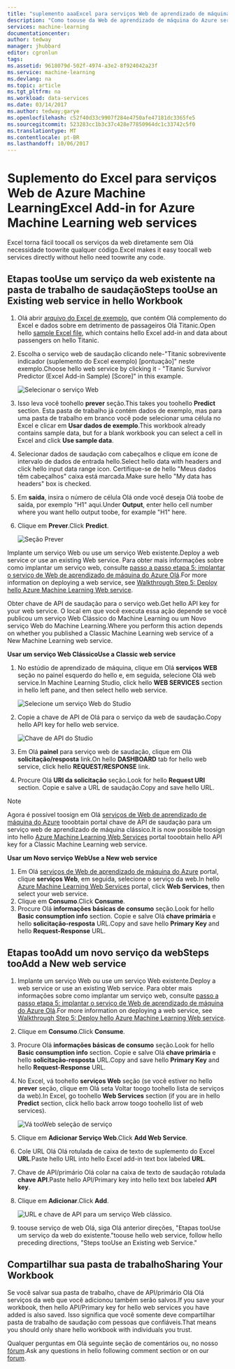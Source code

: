 ```yaml
---
title: "suplemento aaaExcel para serviços Web de aprendizado de máquina | Microsoft Docs"
description: "Como toouse da Web de aprendizado de máquina do Azure services diretamente no Excel sem gravar qualquer código."
services: machine-learning
documentationcenter: 
author: tedway
manager: jhubbard
editor: cgronlun
tags: 
ms.assetid: 9618079d-502f-4974-a3e2-8f924042a23f
ms.service: machine-learning
ms.devlang: na
ms.topic: article
ms.tgt_pltfrm: na
ms.workload: data-services
ms.date: 03/14/2017
ms.author: tedway;garye
ms.openlocfilehash: c52f40d33c9907f284e4750afe47181dc3365fe5
ms.sourcegitcommit: 523283cc1b3c37c428e77850964dc1c33742c5f0
ms.translationtype: MT
ms.contentlocale: pt-BR
ms.lasthandoff: 10/06/2017
---
```

# <a name="excel-add-in-for-azure-machine-learning-web-services"></a><span data-ttu-id="0bd67-103">Suplemento do Excel para serviços Web de Azure Machine Learning</span><span class="sxs-lookup"><span data-stu-id="0bd67-103">Excel Add-in for Azure Machine Learning web services</span></span>
<span data-ttu-id="0bd67-104">Excel torna fácil toocall os serviços da web diretamente sem Olá necessidade toowrite qualquer código.</span><span class="sxs-lookup"><span data-stu-id="0bd67-104">Excel makes it easy toocall web services directly without hello need toowrite any code.</span></span>

## <a name="steps-toouse-an-existing-web-service-in-hello-workbook"></a><span data-ttu-id="0bd67-105">Etapas tooUse um serviço da web existente na pasta de trabalho de saudação</span><span class="sxs-lookup"><span data-stu-id="0bd67-105">Steps tooUse an Existing web service in hello Workbook</span></span>

1. <span data-ttu-id="0bd67-106">Olá abrir [arquivo do Excel de exemplo](http://aka.ms/amlexcel-sample-2), que contém Olá complemento do Excel e dados sobre em detrimento de passageiros Olá Titanic.</span><span class="sxs-lookup"><span data-stu-id="0bd67-106">Open hello [sample Excel file](http://aka.ms/amlexcel-sample-2), which contains hello Excel add-in and data about passengers on hello Titanic.</span></span>
2. <span data-ttu-id="0bd67-107">Escolha o serviço web de saudação clicando nele-"Titanic sobrevivente indicador (suplemento do Excel exemplo) [pontuação]" neste exemplo.</span><span class="sxs-lookup"><span data-stu-id="0bd67-107">Choose hello web service by clicking it - "Titanic Survivor Predictor (Excel Add-in Sample) [Score]" in this example.</span></span>
   
    ![Selecionar o serviço Web][01]
3. <span data-ttu-id="0bd67-109">Isso leva você toohello **prever** seção.</span><span class="sxs-lookup"><span data-stu-id="0bd67-109">This takes you toohello **Predict** section.</span></span>  <span data-ttu-id="0bd67-110">Esta pasta de trabalho já contém dados de exemplo, mas para uma pasta de trabalho em branco você pode selecionar uma célula no Excel e clicar em **Usar dados de exemplo**.</span><span class="sxs-lookup"><span data-stu-id="0bd67-110">This workbook already contains sample data, but for a blank workbook you can select a cell in Excel and click **Use sample data**.</span></span>
4. <span data-ttu-id="0bd67-111">Selecionar dados de saudação com cabeçalhos e clique em ícone de intervalo de dados de entrada hello.</span><span class="sxs-lookup"><span data-stu-id="0bd67-111">Select hello data with headers and click hello input data range icon.</span></span>  <span data-ttu-id="0bd67-112">Certifique-se de hello "Meus dados têm cabeçalhos" caixa está marcada.</span><span class="sxs-lookup"><span data-stu-id="0bd67-112">Make sure hello "My data has headers" box is checked.</span></span>
5. <span data-ttu-id="0bd67-113">Em **saída**, insira o número de célula Olá onde você deseja Olá toobe de saída, por exemplo "H1" aqui.</span><span class="sxs-lookup"><span data-stu-id="0bd67-113">Under **Output**, enter hello cell number where you want hello output toobe, for example "H1" here.</span></span>
6. <span data-ttu-id="0bd67-114">Clique em **Prever**.</span><span class="sxs-lookup"><span data-stu-id="0bd67-114">Click **Predict**.</span></span>
   
    ![Seção Prever][02]

<span data-ttu-id="0bd67-116">Implante um serviço Web ou use um serviço Web existente.</span><span class="sxs-lookup"><span data-stu-id="0bd67-116">Deploy a web service or use an existing Web service.</span></span> <span data-ttu-id="0bd67-117">Para obter mais informações sobre como implantar um serviço web, consulte [passo a passo etapa 5: implantar o serviço de Web de aprendizado de máquina do Azure Olá](machine-learning-walkthrough-5-publish-web-service.md).</span><span class="sxs-lookup"><span data-stu-id="0bd67-117">For more information on deploying a web service, see [Walkthrough Step 5: Deploy hello Azure Machine Learning Web service](machine-learning-walkthrough-5-publish-web-service.md).</span></span>

<span data-ttu-id="0bd67-118">Obter chave de API de saudação para o serviço web.</span><span class="sxs-lookup"><span data-stu-id="0bd67-118">Get hello API key for your web service.</span></span> <span data-ttu-id="0bd67-119">O local em que você executa essa ação depende se você publicou um serviço Web Clássico do Machine Learning ou um Novo serviço Web do Machine Learning.</span><span class="sxs-lookup"><span data-stu-id="0bd67-119">Where you perform this action depends on whether you published a Classic Machine Learning web service of a New Machine Learning web service.</span></span>

<span data-ttu-id="0bd67-120">**Usar um serviço Web Clássico**</span><span class="sxs-lookup"><span data-stu-id="0bd67-120">**Use a Classic web service**</span></span> 

1. <span data-ttu-id="0bd67-121">No estúdio de aprendizado de máquina, clique em Olá **serviços WEB** seção no painel esquerdo do hello e, em seguida, selecione Olá web service.</span><span class="sxs-lookup"><span data-stu-id="0bd67-121">In Machine Learning Studio, click hello **WEB SERVICES** section in hello left pane, and then select hello web service.</span></span>
   
    ![Selecione um serviço Web do Studio][04]
2. <span data-ttu-id="0bd67-123">Copie a chave de API de Olá para o serviço da web de saudação.</span><span class="sxs-lookup"><span data-stu-id="0bd67-123">Copy hello API key for hello web service.</span></span>
   
    ![Chave de API do Studio][05]
3. <span data-ttu-id="0bd67-125">Em Olá **painel** para serviço web de saudação, clique em Olá **solicitação/resposta** link.</span><span class="sxs-lookup"><span data-stu-id="0bd67-125">On hello **DASHBOARD** tab for hello web service, click hello **REQUEST/RESPONSE** link.</span></span>
4. <span data-ttu-id="0bd67-126">Procure Olá **URI da solicitação** seção.</span><span class="sxs-lookup"><span data-stu-id="0bd67-126">Look for hello **Request URI** section.</span></span>  <span data-ttu-id="0bd67-127">Copie e salve a URL de saudação.</span><span class="sxs-lookup"><span data-stu-id="0bd67-127">Copy and save hello URL.</span></span>

> [!NOTE]
> <span data-ttu-id="0bd67-128">Agora é possível toosign em Olá [serviços de Web de aprendizado de máquina do Azure](https://services.azureml.net) tooobtain portal chave de API de saudação para um serviço web de aprendizado de máquina clássico.</span><span class="sxs-lookup"><span data-stu-id="0bd67-128">It is now possible toosign into hello [Azure Machine Learning Web Services](https://services.azureml.net) portal tooobtain hello API key for a Classic Machine Learning web service.</span></span>
> 
> 

<span data-ttu-id="0bd67-129">**Usar um Novo serviço Web**</span><span class="sxs-lookup"><span data-stu-id="0bd67-129">**Use a New web service**</span></span>

1. <span data-ttu-id="0bd67-130">Em Olá [serviços de Web de aprendizado de máquina do Azure](https://services.azureml.net) portal, clique **serviços Web**, em seguida, selecione o serviço da web.</span><span class="sxs-lookup"><span data-stu-id="0bd67-130">In hello [Azure Machine Learning Web Services](https://services.azureml.net) portal, click **Web Services**, then select your web service.</span></span> 
2. <span data-ttu-id="0bd67-131">Clique em **Consumo**.</span><span class="sxs-lookup"><span data-stu-id="0bd67-131">Click **Consume**.</span></span>
3. <span data-ttu-id="0bd67-132">Procure Olá **informações básicas de consumo** seção.</span><span class="sxs-lookup"><span data-stu-id="0bd67-132">Look for hello **Basic consumption info** section.</span></span> <span data-ttu-id="0bd67-133">Copie e salve Olá **chave primária** e hello **solicitação-resposta** URL.</span><span class="sxs-lookup"><span data-stu-id="0bd67-133">Copy and save hello **Primary Key** and hello **Request-Response** URL.</span></span>

## <a name="steps-tooadd-a-new-web-service"></a><span data-ttu-id="0bd67-134">Etapas tooAdd um novo serviço da web</span><span class="sxs-lookup"><span data-stu-id="0bd67-134">Steps tooAdd a New web service</span></span>

1. <span data-ttu-id="0bd67-135">Implante um serviço Web ou use um serviço Web existente.</span><span class="sxs-lookup"><span data-stu-id="0bd67-135">Deploy a web service or use an existing Web service.</span></span> <span data-ttu-id="0bd67-136">Para obter mais informações sobre como implantar um serviço web, consulte [passo a passo etapa 5: implantar o serviço de Web de aprendizado de máquina do Azure Olá](machine-learning-walkthrough-5-publish-web-service.md).</span><span class="sxs-lookup"><span data-stu-id="0bd67-136">For more information on deploying a web service, see [Walkthrough Step 5: Deploy hello Azure Machine Learning Web service](machine-learning-walkthrough-5-publish-web-service.md).</span></span>
2. <span data-ttu-id="0bd67-137">Clique em **Consumo**.</span><span class="sxs-lookup"><span data-stu-id="0bd67-137">Click **Consume**.</span></span>
3. <span data-ttu-id="0bd67-138">Procure Olá **informações básicas de consumo** seção.</span><span class="sxs-lookup"><span data-stu-id="0bd67-138">Look for hello **Basic consumption info** section.</span></span> <span data-ttu-id="0bd67-139">Copie e salve Olá **chave primária** e hello **solicitação-resposta** URL.</span><span class="sxs-lookup"><span data-stu-id="0bd67-139">Copy and save hello **Primary Key** and hello **Request-Response** URL.</span></span>
4. <span data-ttu-id="0bd67-140">No Excel, vá toohello **serviços Web** seção (se você estiver no hello **prever** seção, clique em Olá seta Voltar toogo toohello lista de serviços da web).</span><span class="sxs-lookup"><span data-stu-id="0bd67-140">In Excel, go toohello **Web Services** section (if you are in hello **Predict** section, click hello back arrow toogo toohello list of web services).</span></span>
   
    ![Vá tooWeb seleção de serviço][03]
5. <span data-ttu-id="0bd67-142">Clique em **Adicionar Serviço Web**.</span><span class="sxs-lookup"><span data-stu-id="0bd67-142">Click **Add Web Service**.</span></span>
6. <span data-ttu-id="0bd67-143">Cole URL Olá Olá rotulada de caixa de texto de suplemento do Excel **URL**.</span><span class="sxs-lookup"><span data-stu-id="0bd67-143">Paste hello URL into hello Excel add-in text box labeled **URL**.</span></span>
7. <span data-ttu-id="0bd67-144">Chave de API/primário Olá colar na caixa de texto de saudação rotulada **chave API**.</span><span class="sxs-lookup"><span data-stu-id="0bd67-144">Paste hello API/Primary key into hello text box labeled **API key**.</span></span>
8. <span data-ttu-id="0bd67-145">Clique em **Adicionar**.</span><span class="sxs-lookup"><span data-stu-id="0bd67-145">Click **Add**.</span></span>
   
    ![URL e chave de API para um serviço Web clássico.][06]
9. <span data-ttu-id="0bd67-147">toouse serviço de web Olá, siga Olá anterior direções, "Etapas tooUse um serviço da web do existente."</span><span class="sxs-lookup"><span data-stu-id="0bd67-147">toouse hello web service, follow hello preceding directions, "Steps tooUse an Existing web Service."</span></span>

## <a name="sharing-your-workbook"></a><span data-ttu-id="0bd67-148">Compartilhar sua pasta de trabalho</span><span class="sxs-lookup"><span data-stu-id="0bd67-148">Sharing Your Workbook</span></span>
<span data-ttu-id="0bd67-149">Se você salvar sua pasta de trabalho, chave de API/primário Olá Olá serviços da web que você adicionou também serão salvos.</span><span class="sxs-lookup"><span data-stu-id="0bd67-149">If you save your workbook, then hello API/Primary key for hello web services you have added is also saved.</span></span> <span data-ttu-id="0bd67-150">Isso significa que você somente deve compartilhar pasta de trabalho de saudação com pessoas que confiáveis.</span><span class="sxs-lookup"><span data-stu-id="0bd67-150">That means you should only share hello workbook with individuals you trust.</span></span>

<span data-ttu-id="0bd67-151">Qualquer perguntas em Olá seguinte seção de comentários ou, no nosso [fórum](http://go.microsoft.com/fwlink/?LinkID=403669&clcid=0x409).</span><span class="sxs-lookup"><span data-stu-id="0bd67-151">Ask any questions in hello following comment section or on our [forum](http://go.microsoft.com/fwlink/?LinkID=403669&clcid=0x409).</span></span>

[01]: ./media/machine-learning-excel-add-in-for-web-services/image1.png
[02]: ./media/machine-learning-excel-add-in-for-web-services/image2.png
[03]: ./media/machine-learning-excel-add-in-for-web-services/image3.png
[04]: ./media/machine-learning-excel-add-in-for-web-services/image4.png
[05]: ./media/machine-learning-excel-add-in-for-web-services/image5.png
[06]: ./media/machine-learning-excel-add-in-for-web-services/image6.png
